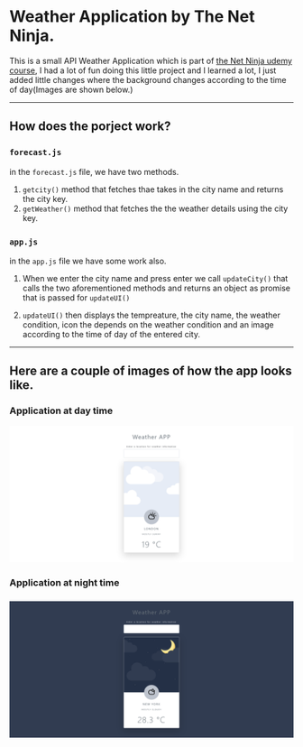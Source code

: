 # Weather Application by The Net Ninja.

This is a small API Weather Application which is part of [the Net Ninja udemy course](https://www.udemy.com/course/modern-javascript-from-novice-to-ninja/ "Javascript Course"), I had a lot of fun doing this little project and I learned a lot, I just added little changes where the background changes according to the time of day(Images are shown below.)

---

## How does the porject work?

### `forecast.js`

in the `forecast.js` file, we have two methods.

1. `getcity()` method that fetches thae takes in the city name and returns the city key.
2. `getWeather()` method that fetches the the weather details using the city key.

### `app.js`

in the `app.js` file we have some work also.

1. When we enter the city name and press enter we call `updateCity()` that calls the two aforementioned methods and returns an object as promise that is passed for `updateUI()`

2. `updateUI()` then displays the tempreature, the city name, the weather condition, icon the depends on the weather condition and an image according to the time of day of the entered city.

---

## Here are a couple of images of how the app looks like.

### Application at day time

![Weather App when it's day time](./img/project%20images/Weather%20App%20day%20time.png.png)

### Application at night time

### ![Weather app when it's night time](./img/project%20images/Weather%20App%20night%20time.png)
